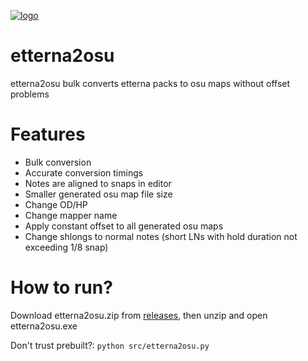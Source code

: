 [![logo](https://github.com/bobermilk/etterna2osu/blob/master/icon.ico?raw=true)](https://www.youtube.com/watch?v=u13dbj8gv1Y)
# etterna2osu
etterna2osu bulk converts etterna packs to osu maps without offset problems

# Features

- Bulk conversion
- Accurate conversion timings
- Notes are aligned to snaps in editor
- Smaller generated osu map file size
- Change OD/HP
- Change mapper name
- Apply constant offset to all generated osu maps
- Change shlongs to normal notes (short LNs with hold duration not exceeding 1/8 snap)


# How to run?
Download etterna2osu.zip from [releases](https://github.com/bobermilk/etterna2osu/releases), then unzip and open etterna2osu.exe

Don't trust prebuilt?:
```python src/etterna2osu.py```
